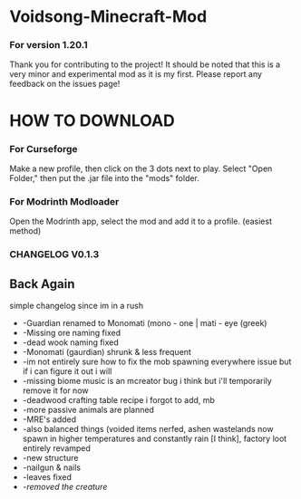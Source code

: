 # Voidsong-Minecraft-Mod
### For version 1.20.1
Thank you for contributing to the project!
It should be noted that this is a very minor
and experimental mod as it is my first. Please
report any feedback on the issues page!

# HOW TO DOWNLOAD
### For Curseforge
Make a new profile, then click on the 3 dots next to play. Select "Open Folder," then put the .jar file into the "mods" folder.
### For Modrinth Modloader
Open the Modrinth app, select the mod and add it to a profile. (easiest method)

### CHANGELOG V0.1.3
## Back Again
simple changelog since im in a rush
- -Guardian renamed to Monomati (mono - one | mati - eye (greek)
- -Missing ore naming fixed
- -dead wook naming fixed
- -Monomati (gaurdian) shrunk & less frequent
- -im not entirely sure how to fix the mob spawning everywhere issue but if i can figure it out i will
- -missing biome music is an mcreator bug i think but i'll temporarily remove it for now
- -deadwood crafting table recipe i forgot to add, mb
- -more passive animals are planned
- -MRE's added
- -also balanced things (voided items nerfed, ashen wastelands now spawn in higher temperatures and constantly rain [I think], factory loot entirely revamped
- -new structure
- -nailgun & nails
- -leaves fixed
- _-removed the creature_
